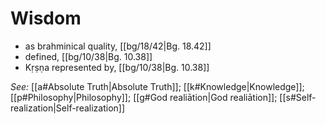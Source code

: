 # Wisdom

* as brahminical quality, [[bg/18/42|Bg. 18.42]]
* defined, [[bg/10/38|Bg. 10.38]]
* Kṛṣṇa represented by, [[bg/10/38|Bg. 10.38]]

*See:* [[a#Absolute Truth|Absolute Truth]]; [[k#Knowledge|Knowledge]]; [[p#Philosophy|Philosophy]]; [[g#God realiātion|God realiātion]]; [[s#Self-realization|Self-realization]]
